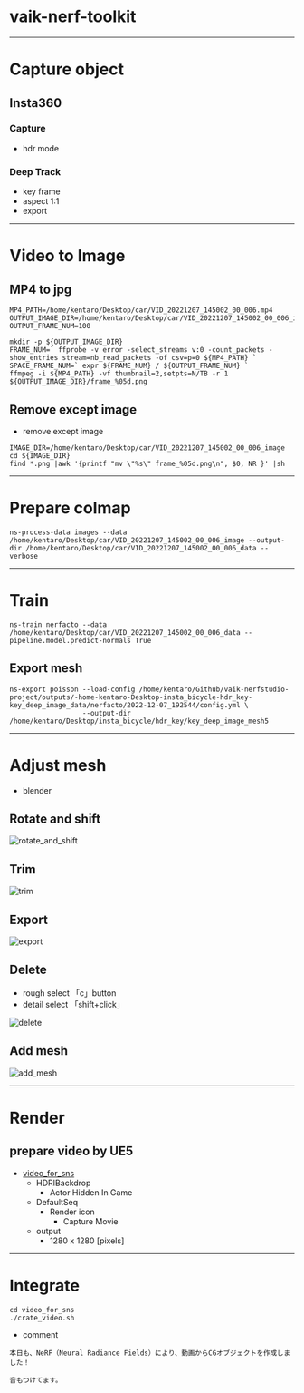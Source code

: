 # vaik-nerf-toolkit

-----------

# Capture object

## Insta360

### Capture
- hdr mode

### Deep Track
- key frame
- aspect 1:1
- export

-----------

# Video to Image

## MP4 to jpg

```shell
MP4_PATH=/home/kentaro/Desktop/car/VID_20221207_145002_00_006.mp4
OUTPUT_IMAGE_DIR=/home/kentaro/Desktop/car/VID_20221207_145002_00_006_image
OUTPUT_FRAME_NUM=100

mkdir -p ${OUTPUT_IMAGE_DIR}
FRAME_NUM=` ffprobe -v error -select_streams v:0 -count_packets -show_entries stream=nb_read_packets -of csv=p=0 ${MP4_PATH} `
SPACE_FRAME_NUM=` expr ${FRAME_NUM} / ${OUTPUT_FRAME_NUM} `
ffmpeg -i ${MP4_PATH} -vf thumbnail=2,setpts=N/TB -r 1 ${OUTPUT_IMAGE_DIR}/frame_%05d.png
```

## Remove except image

- remove except image

```shell
IMAGE_DIR=/home/kentaro/Desktop/car/VID_20221207_145002_00_006_image
cd ${IMAGE_DIR}
find *.png |awk '{printf "mv \"%s\" frame_%05d.png\n", $0, NR }' |sh
```

----------


# Prepare colmap

```shell
ns-process-data images --data /home/kentaro/Desktop/car/VID_20221207_145002_00_006_image --output-dir /home/kentaro/Desktop/car/VID_20221207_145002_00_006_data --verbose 
```

-----------

# Train

```shell
ns-train nerfacto --data /home/kentaro/Desktop/car/VID_20221207_145002_00_006_data --pipeline.model.predict-normals True
```

## Export mesh
```shell
ns-export poisson --load-config /home/kentaro/Github/vaik-nerfstudio-project/outputs/-home-kentaro-Desktop-insta_bicycle-hdr_key-key_deep_image_data/nerfacto/2022-12-07_192544/config.yml \
                  --output-dir /home/kentaro/Desktop/insta_bicycle/hdr_key/key_deep_image_mesh5
```

--------

# Adjust mesh
- blender

## Rotate and shift

![rotate_and_shift](doc/rotate_shift.gif)

## Trim

![trim](doc/trim.gif)


## Export

![export](doc/export.gif)

## Delete
- rough select 「c」button
- detail select 「shift+click」

![delete](doc/delete.gif)

## Add mesh

![add_mesh](doc/add_mesh.gif)

-------

# Render

## prepare video by UE5
- [video_for_sns](https://drive.google.com/file/d/16unWZmbYkJuuNoWSi7FNVFZ3HeMjNkS0/view?usp=sharing)
  - HDRIBackdrop
    - Actor Hidden In Game
  - DefaultSeq
    - Render icon
      - Capture Movie
  - output
    - 1280 x 1280 [pixels]

--------

# Integrate

```shell
cd video_for_sns
./crate_video.sh
```

- comment

```
本日も、NeRF（Neural Radiance Fields）により、動画からCGオブジェクトを作成しました！

音もつけてます。
```
